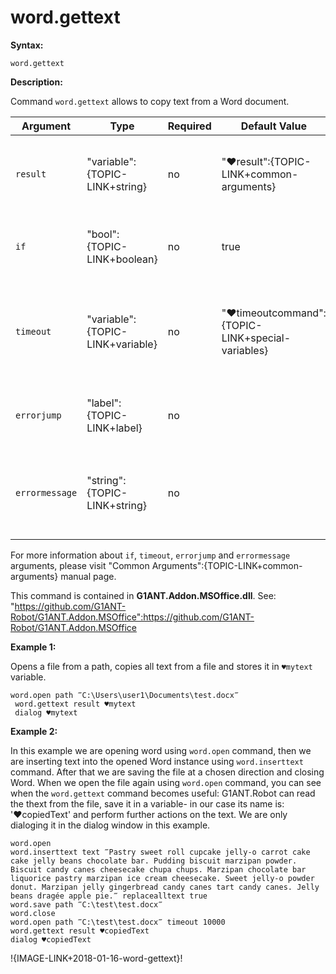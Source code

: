 # word.gettext

**Syntax:**

```G1ANT
word.gettext

```

**Description:**

Command `word.gettext` allows to copy text from a Word document.

| Argument | Type | Required | Default Value | Description |
| -------- | ---- | -------- | ------------- | ----------- |
|`result`| "variable":{TOPIC-LINK+string}| no | "♥result":{TOPIC-LINK+common-arguments} | name of variable where command's result will be stored |
|`if`| "bool":{TOPIC-LINK+boolean}| no | true | runs the command only if condition is true |
|`timeout`| "variable":{TOPIC-LINK+variable}| no | "♥timeoutcommand":{TOPIC-LINK+special-variables} | specifies time in milliseconds for G1ANT.Robot to wait for the command to be executed |
|`errorjump` | "label":{TOPIC-LINK+label}| no | | name of the label to jump to if given `timeout` expires |
|`errormessage`| "string":{TOPIC-LINK+string}| no |  | message that will be shown in case error occurs and no `errorjump` argument is specified |

For more information about `if`, `timeout`, `errorjump` and `errormessage` arguments, please visit "Common Arguments":{TOPIC-LINK+common-arguments} manual page.

This command is contained in **G1ANT.Addon.MSOffice.dll**.
See: "https://github.com/G1ANT-Robot/G1ANT.Addon.MSOffice":https://github.com/G1ANT-Robot/G1ANT.Addon.MSOffice

**Example 1:**

Opens a file from a path, copies all text from a file and stores it in `♥mytext` variable.

```G1ANT
word.open path ‴C:\Users\user1\Documents\test.docx‴
 word.gettext result ♥mytext
 dialog ♥mytext

```

**Example 2:**

In this example we are opening word using `word.open` command, then we are inserting text into the opened Word instance using `word.inserttext` command. After that we are saving the file at a chosen direction and closing Word.
When we open the file again using `word.open`  command, you can see when the `word.gettext` command becomes useful: G1ANT.Robot can read the thext from the file, save it in a variable- in our case its name is: '♥copiedText' and perform further actions on the text. We are only dialoging it in the dialog window in this example. 

```G1ANT
word.open
word.inserttext text ‴Pastry sweet roll cupcake jelly-o carrot cake cake jelly beans chocolate bar. Pudding biscuit marzipan powder. Biscuit candy canes cheesecake chupa chups. Marzipan chocolate bar liquorice pastry marzipan ice cream cheesecake. Sweet jelly-o powder donut. Marzipan jelly gingerbread candy canes tart candy canes. Jelly beans dragée apple pie.‴ replacealltext true
word.save path ‴C:\test\test.docx‴
word.close
word.open path ‴C:\test\test.docx‴ timeout 10000
word.gettext result ♥copiedText
dialog ♥copiedText

```

!{IMAGE-LINK+2018-01-16-word-gettext}!
